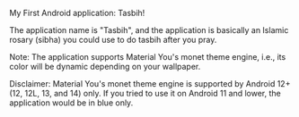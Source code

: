 My First Android application: Tasbih!

The application name is "Tasbih", and the application is basically an Islamic rosary (sibha) you could use to do tasbih after you pray.

Note: The application supports Material You's monet theme engine, i.e., its color will be dynamic depending on your wallpaper.

Disclaimer: Material You's monet theme engine is supported by Android 12+ (12, 12L, 13, and 14) only. If you tried to use it on Android 11 and lower, the application would be in blue only.
